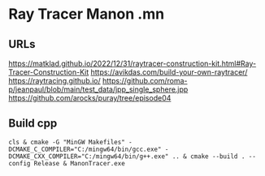 

# Ray Tracer Manon .mn
## URLs

https://matklad.github.io/2022/12/31/raytracer-construction-kit.html#Ray-Tracer-Construction-Kit
https://avikdas.com/build-your-own-raytracer/
https://raytracing.github.io/
https://github.com/roma-p/jeanpaul/blob/main/test_data/jpp_single_sphere.jpp
https://github.com/arocks/puray/tree/episode04

## Build cpp

```
cls & cmake -G "MinGW Makefiles" -DCMAKE_C_COMPILER="C:/mingw64/bin/gcc.exe" -DCMAKE_CXX_COMPILER="C:/mingw64/bin/g++.exe" .. & cmake --build . --config Release & ManonTracer.exe
```